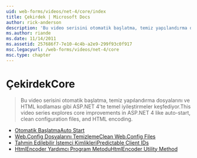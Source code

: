 ```yaml
---
uid: web-forms/videos/net-4/core/index
title: Çekirdek | Microsoft Docs
author: rick-anderson
description: 'Bu video serisini otomatik başlatma, temiz yapılandırma dosyalarını ve HTML kodlaması gibi ASP.NET 4''te temel iyileştirmeler keşfediyor.'
ms.author: riande
ms.date: 11/14/2011
ms.assetid: 257686f7-7e10-4c4b-a2e9-299f93c0f917
msc.legacyurl: /web-forms/videos/net-4/core
msc.type: chapter
---
```

<a name="core"></a><span data-ttu-id="54798-103">Çekirdek</span><span class="sxs-lookup"><span data-stu-id="54798-103">Core</span></span>
====================
> <span data-ttu-id="54798-104">Bu video serisini otomatik başlatma, temiz yapılandırma dosyalarını ve HTML kodlaması gibi ASP.NET 4'te temel iyileştirmeler keşfediyor.</span><span class="sxs-lookup"><span data-stu-id="54798-104">This video series explores core improvements in ASP.NET 4 like auto-start, clean configuration files, and HTML encoding.</span></span>


- [<span data-ttu-id="54798-105">Otomatik Başlatma</span><span class="sxs-lookup"><span data-stu-id="54798-105">Auto Start</span></span>](aspnet-4-quick-hit-auto-start.md)
- [<span data-ttu-id="54798-106">Web.Config Dosyalarını Temizleme</span><span class="sxs-lookup"><span data-stu-id="54798-106">Clean Web.Config Files</span></span>](aspnet-4-quick-hit-clean-webconfig-files.md)
- [<span data-ttu-id="54798-107">Tahmin Edilebilir İstemci Kimlikleri</span><span class="sxs-lookup"><span data-stu-id="54798-107">Predictable Client IDs</span></span>](aspnet-4-quick-hit-predictable-client-ids.md)
- [<span data-ttu-id="54798-108">HtmlEncoder Yardımcı Program Metodu</span><span class="sxs-lookup"><span data-stu-id="54798-108">HtmlEncoder Utility Method</span></span>](aspnet-4-quick-hit-the-htmlencoder-utility-method.md)
